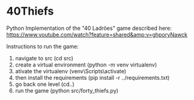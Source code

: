 # 40Thiefs
Python Implementation of the "40 Ladrões" game described  here: https://www.youtube.com/watch?feature=shared&amp;v=ghporyNawck

Instructions to run the game:

1. navigate to src (cd src)
2. create a virtual environment (python -m venv virtualenv)
3. ativate the virtualenv (venv\Scripts\activate)
3. then install the requirements (pip install -r ../requirements.txt)
4. go back one level (cd..)
5. run the game (python src/forty_thiefs.py)